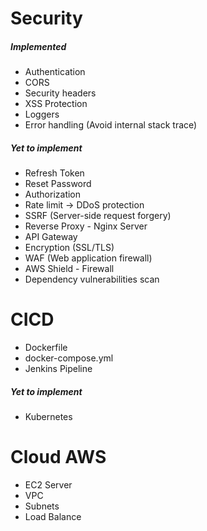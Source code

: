 # Security

 <h5> Implemented </h5>

-   Authentication
-   CORS
-   Security headers
-   XSS Protection
-   Loggers
-   Error handling (Avoid internal stack trace)

 <h5> Yet to implement </h5>

-   Refresh Token
-   Reset Password
-   Authorization
-   Rate limit → DDoS protection
-   SSRF (Server-side request forgery)
-   Reverse Proxy - Nginx Server
-   API Gateway
-   Encryption (SSL/TLS)
-   WAF (Web application firewall)
-   AWS Shield - Firewall
-   Dependency vulnerabilities scan

# CICD

-   Dockerfile
-   docker-compose.yml
-   Jenkins Pipeline

 <h5> Yet to implement </h5>

-   Kubernetes

# Cloud AWS

-   EC2 Server
-   VPC
-   Subnets
-   Load Balance
